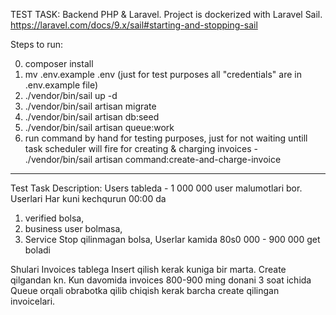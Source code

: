 TEST TASK: Backend PHP & Laravel. Project is dockerized with Laravel Sail. https://laravel.com/docs/9.x/sail#starting-and-stopping-sail

Steps to run:

0. composer install
1. mv .env.example .env (just for test purposes all "credentials" are in .env.example file)
2. ./vendor/bin/sail up -d 
3. ./vendor/bin/sail artisan migrate
4. ./vendor/bin/sail artisan db:seed
5. ./vendor/bin/sail artisan queue:work
6. run command by hand for testing purposes, just for not waiting untill task scheduler will fire for creating & charging invoices - ./vendor/bin/sail artisan command:create-and-charge-invoice
___________

Test Task Description:
Users tableda - 1 000 000 user malumotlari bor.
Userlari Har kuni kechqurun 00:00 da
1. verified bolsa,
2. business user bolmasa,
3. Service Stop qilinmagan bolsa, Userlar kamida 80s0 000 - 900 000 get boladi


Shulari Invoices tablega Insert qilish kerak kuniga bir marta. Create qilgandan kn. Kun davomida  invoices 800-900 ming donani 3 soat ichida Queue orqali obrabotka qilib chiqish kerak barcha create qilingan invoicelari.
